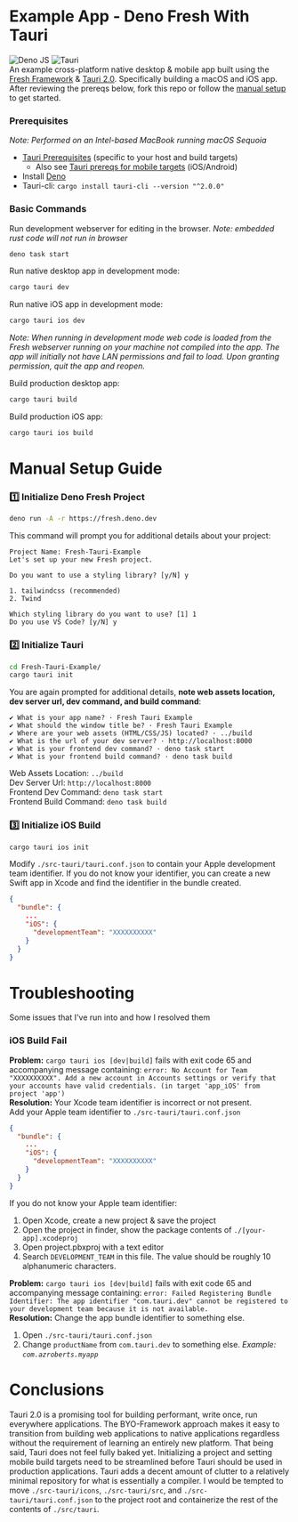 # Example App - Deno Fresh With Tauri
![Deno JS](https://img.shields.io/badge/deno%20js-000000?style=for-the-badge&logo=deno&logoColor=white) ![Tauri](https://img.shields.io/badge/tauri-%2324C8DB.svg?style=for-the-badge&logo=tauri&logoColor=%23FFFFFF)  
An example cross-platform native desktop & mobile app built using the [Fresh Framework](https://fresh.deno.dev/) & [Tauri 2.0](https://v2.tauri.app/). Specifically building a macOS and iOS app. After reviewing the prereqs below, fork this repo or follow the [manual setup](#Manual-Setup-Guide) to get started.

### Prerequisites
*Note: Performed on an Intel-based MacBook running macOS Sequoia*
- [Tauri Prerequisites](https://v2.tauri.app/start/prerequisites) (specific to your host and build targets)
  - Also see [Tauri prereqs for mobile targets](https://v2.tauri.app/start/prerequisites/#configure-for-mobile-targets) (iOS/Android)
- Install [Deno](https://deno.com/)
- Tauri-cli: `cargo install tauri-cli --version "^2.0.0"`

### Basic Commands
Run development webserver for editing in the browser. *Note: embedded rust code will not run in browser*
```bash
deno task start
```

Run native desktop app in development mode:
```bash
cargo tauri dev
```

Run native iOS app in development mode:
```bash
cargo tauri ios dev
```
*Note: When running in development mode web code is loaded from the Fresh webserver running on your machine not compiled into the app. The app will initially not have LAN permissions and fail to load. Upon granting permission, quit the app and reopen.*

Build production desktop app:
```bash
cargo tauri build
```

Build production iOS app:
```bash
cargo tauri ios build
```

# Manual Setup Guide
### 1️⃣ Initialize Deno Fresh Project
```bash
deno run -A -r https://fresh.deno.dev
```
This command will prompt you for additional details about your project:
```
Project Name: Fresh-Tauri-Example
Let's set up your new Fresh project.

Do you want to use a styling library? [y/N] y

1. tailwindcss (recommended)
2. Twind

Which styling library do you want to use? [1] 1
Do you use VS Code? [y/N] y
```

### 2️⃣ Initialize Tauri
```bash
cd Fresh-Tauri-Example/
cargo tauri init
```
You are again prompted for additional details, **note web assets location, dev server url, dev command, and build command**:
```
✔ What is your app name? · Fresh Tauri Example
✔ What should the window title be? · Fresh Tauri Example
✔ Where are your web assets (HTML/CSS/JS) located? · ../build
✔ What is the url of your dev server? · http://localhost:8000
✔ What is your frontend dev command? · deno task start
✔ What is your frontend build command? · deno task build
```
Web Assets Location: `../build`  
Dev Server Url: `http://localhost:8000`  
Frontend Dev Command: `deno task start`  
Frontend Build Command: `deno task build`  

### 3️⃣ Initialize iOS Build
```bash
cargo tauri ios init
```
Modify `./src-tauri/tauri.conf.json` to contain your Apple development team identifier. If you do not know your identifier, you can create a new Swift app in Xcode and find the identifier in the bundle created.
```json
{
  "bundle": {
    ...
    "iOS": {
      "developmentTeam": "XXXXXXXXXX"
    }
  }
}
```

# Troubleshooting
Some issues that I've run into and how I resolved them

### iOS Build Fail
**Problem:** `cargo tauri ios [dev|build]` fails with exit code 65 and accompanying message containing: `error: No Account for Team "XXXXXXXXXX". Add a new account in Accounts settings or verify that your accounts have valid credentials. (in target 'app_iOS' from project 'app')`  
**Resolution:** Your Xcode team identifier is incorrect or not present.  
Add your Apple team identifier to `./src-tauri/tauri.conf.json`
```json
{
  "bundle": {
    ...
    "iOS": {
      "developmentTeam": "XXXXXXXXXX"
    }
  }
}
```
If you do not know your Apple team identifier:
1. Open Xcode, create a new project & save the project
2. Open the project in finder, show the package contents of `./[your-app].xcodeproj`
3. Open project.pbxproj with a text editor
4. Search `DEVELOPMENT_TEAM` in this file. The value should be roughly 10 alphanumeric characters.  

**Problem:** `cargo tauri ios [dev|build]` fails with exit code 65 and accompanying message containing: `error: Failed Registering Bundle Identifier: The app identifier "com.tauri.dev" cannot be registered to your development team because it is not available.`  
**Resolution:** Change the app bundle identifier to something else.
1. Open `./src-tauri/tauri.conf.json`
2. Change `productName` from `com.tauri.dev` to something else. *Example: `com.azroberts.myapp`*

# Conclusions
Tauri 2.0 is a promising tool for building performant, write once, run everywhere applications. The BYO-Framework approach makes it easy to transition from building web applications to native applications regardless without the requirement of learning an entirely new platform. That being said, Tauri does not feel fully baked yet. Initializing a project and setting mobile build targets need to be streamlined before Tauri should be used in production applications. Tauri adds a decent amount of clutter to a relatively minimal repository for what is essentially a compiler. I would be tempted to move `./src-tauri/icons`, `./src-tauri/src`, and `./src-tauri/tauri.conf.json` to the project root and containerize the rest of the contents of `./src/tauri`.